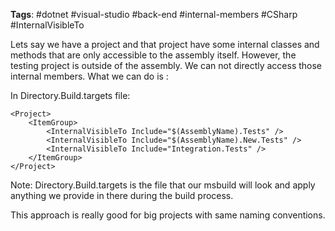 **Tags**: #dotnet  #visual-studio #back-end #internal-members #CSharp #InternalVisibleTo


Lets say we have a project and that project have some internal classes and methods that are only accessible to the assembly itself. However, the testing project is outside of the assembly. We can not directly access those internal members. What we can do is :

In Directory.Build.targets file:
~~~ 
<Project>
	<ItemGroup>
		<InternalVisibleTo Include="$(AssemblyName).Tests" />
		<InternalVisibleTo Include="$(AssemblyName).New.Tests" />
		<InternalVisibleTo Include="Integration.Tests" />
	</ItemGroup>
</Project>
~~~

Note: Directory.Build.targets is the file that our msbuild will look and apply anything we provide in there during the build process.

This approach is really good for big projects with same naming conventions.


